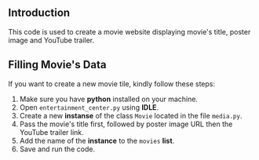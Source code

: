 ## Introduction

This code is used to create a movie website displaying movie's title, poster image and YouTube trailer.

## Filling Movie's Data

If you want to create a new movie tile, kindly follow these steps:

1.	Make sure you have **python** installed on your machine.
2.	Open `entertainment_center.py` using **IDLE**.
3.	Create a new **instanse** of the class `Movie` located in the file `media.py`.
4.	Pass the movie's title first, followed by poster image URL then the YouTube trailer link.
5.	Add the name of the **instance** to the `movies` **list**.
6.	Save and run the code.

